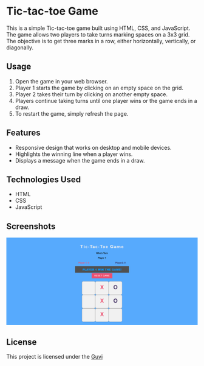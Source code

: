 # Tic-tac-toe Game

This is a simple Tic-tac-toe game built using HTML, CSS, and JavaScript. The game allows two players to take turns marking spaces on a 3x3 grid. The objective is to get three marks in a row, either horizontally, vertically, or diagonally.

## Usage

1. Open the game in your web browser.
2. Player 1 starts the game by clicking on an empty space on the grid.
3. Player 2 takes their turn by clicking on another empty space.
4. Players continue taking turns until one player wins or the game ends in a draw.
5. To restart the game, simply refresh the page.

## Features

- Responsive design that works on desktop and mobile devices.
- Highlights the winning line when a player wins.
- Displays a message when the game ends in a draw.

## Technologies Used

- HTML
- CSS
- JavaScript

## Screenshots

![Game Screenshot](../snap/tic-tak.PNG)

## License

This project is licensed under the [Guvi](https://guvi.io)
